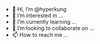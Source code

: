 - 👋 Hi, I’m @hyperkung
- 👀 I’m interested in ...
- 🌱 I’m currently learning ...
- 💞️ I’m looking to collaborate on ...
- 📫 How to reach me ...

<!---
hyperkung/hyperkung is a ✨ special ✨ repository because its `README.md` (this file) appears on your GitHub profile.
You can click the Preview link to take a look at your changes.
--->
